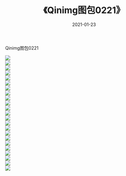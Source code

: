 ﻿---
layout: post
title:  《Qinimg图包0221》
date:   2021-01-23
img: http://imgx.orgx.ga/Qinimg图包/Qinimg图包0221/000.jpg
categories: [美女, 清纯, 唯美]
---

Qinimg图包0221

 ![](http://imgx.orgx.ga/Qinimg图包/Qinimg图包0221/001.jpg) <br>![](http://imgx.orgx.ga/Qinimg图包/Qinimg图包0221/002.jpg) <br>![](http://imgx.orgx.ga/Qinimg图包/Qinimg图包0221/003.jpg) <br>![](http://imgx.orgx.ga/Qinimg图包/Qinimg图包0221/004.jpg) <br>![](http://imgx.orgx.ga/Qinimg图包/Qinimg图包0221/005.jpg) <br>![](http://imgx.orgx.ga/Qinimg图包/Qinimg图包0221/006.jpg) <br>![](http://imgx.orgx.ga/Qinimg图包/Qinimg图包0221/007.jpg) <br>![](http://imgx.orgx.ga/Qinimg图包/Qinimg图包0221/008.jpg) <br>![](http://imgx.orgx.ga/Qinimg图包/Qinimg图包0221/009.jpg) <br>![](http://imgx.orgx.ga/Qinimg图包/Qinimg图包0221/010.jpg) <br>![](http://imgx.orgx.ga/Qinimg图包/Qinimg图包0221/011.jpg) <br>![](http://imgx.orgx.ga/Qinimg图包/Qinimg图包0221/012.jpg) <br>![](http://imgx.orgx.ga/Qinimg图包/Qinimg图包0221/013.jpg) <br>![](http://imgx.orgx.ga/Qinimg图包/Qinimg图包0221/014.jpg) <br>![](http://imgx.orgx.ga/Qinimg图包/Qinimg图包0221/015.jpg) <br>![](http://imgx.orgx.ga/Qinimg图包/Qinimg图包0221/016.jpg) <br>![](http://imgx.orgx.ga/Qinimg图包/Qinimg图包0221/017.jpg) <br>![](http://imgx.orgx.ga/Qinimg图包/Qinimg图包0221/018.jpg) <br>![](http://imgx.orgx.ga/Qinimg图包/Qinimg图包0221/019.jpg) <br>![](http://imgx.orgx.ga/Qinimg图包/Qinimg图包0221/020.jpg) <br>![](http://imgx.orgx.ga/Qinimg图包/Qinimg图包0221/021.jpg) <br>![](http://imgx.orgx.ga/Qinimg图包/Qinimg图包0221/022.jpg) <br>![](http://imgx.orgx.ga/Qinimg图包/Qinimg图包0221/023.jpg) <br>